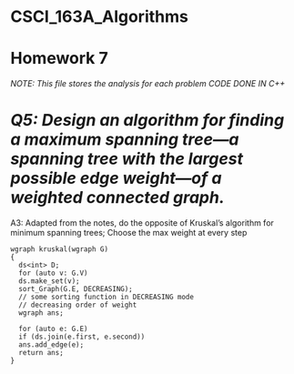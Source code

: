 # CSCI_163A_Algorithms
# Homework 7

*NOTE: This file stores the analysis for each problem*
*CODE DONE IN C++*

# *Q5: Design an algorithm for finding a maximum spanning tree—a spanning tree with the largest possible edge weight—of a weighted connected graph.*
A3: Adapted from the notes, do the opposite of Kruskal’s algorithm for minimum spanning trees; Choose the max weight at every step
```
wgraph kruskal(wgraph G)
{
  ds<int> D;
  for (auto v: G.V)
  ds.make_set(v);
  sort_Graph(G.E, DECREASING);
  // some sorting function in DECREASING mode
  // decreasing order of weight
  wgraph ans;

  for (auto e: G.E)
  if (ds.join(e.first, e.second))
  ans.add_edge(e);
  return ans;
}
```
